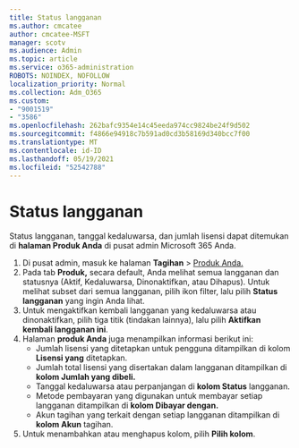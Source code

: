 ```yaml
---
title: Status langganan
ms.author: cmcatee
author: cmcatee-MSFT
manager: scotv
ms.audience: Admin
ms.topic: article
ms.service: o365-administration
ROBOTS: NOINDEX, NOFOLLOW
localization_priority: Normal
ms.collection: Adm_O365
ms.custom:
- "9001519"
- "3586"
ms.openlocfilehash: 262bafc9354e14c45eeda974cc9824be24f9d502
ms.sourcegitcommit: f4866e94918c7b591ad0cd3b58169d340bcc7f00
ms.translationtype: MT
ms.contentlocale: id-ID
ms.lasthandoff: 05/19/2021
ms.locfileid: "52542788"
---
```

# <a name="subscription-status"></a>Status langganan

Status langganan, tanggal kedaluwarsa, dan jumlah lisensi dapat ditemukan di **halaman Produk Anda** di pusat admin Microsoft 365 Anda.

1. Di pusat admin, masuk ke halaman **Tagihan**  >  [Produk Anda.](https://go.microsoft.com/fwlink/p/?linkid=842054)
2. Pada tab **Produk,** secara default, Anda melihat semua langganan dan statusnya (Aktif, Kedaluwarsa, Dinonaktifkan, atau Dihapus). Untuk melihat subset dari semua langganan, pilih ikon filter, lalu pilih **Status langganan** yang ingin Anda lihat.
3. Untuk mengaktifkan kembali langganan yang kedaluwarsa atau dinonaktifkan, pilih tiga titik (tindakan lainnya), lalu pilih **Aktifkan kembali langganan ini**.
4. Halaman **produk Anda** juga menampilkan informasi berikut ini:
    - Jumlah lisensi yang ditetapkan untuk pengguna ditampilkan di kolom **Lisensi yang** ditetapkan.
    - Jumlah total lisensi yang disertakan dalam langganan ditampilkan di **kolom Jumlah yang dibeli.**
    - Tanggal kedaluwarsa atau perpanjangan di **kolom Status** langganan.
    - Metode pembayaran yang digunakan untuk membayar setiap langganan ditampilkan di **kolom Dibayar dengan.**
    - Akun tagihan yang terkait dengan setiap langganan ditampilkan di **kolom Akun** tagihan.
5. Untuk menambahkan atau menghapus kolom, pilih **Pilih kolom**.